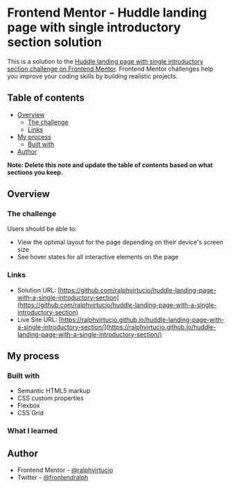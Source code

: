 # Frontend Mentor - Huddle landing page with single introductory section solution

This is a solution to the [Huddle landing page with single introductory section challenge on Frontend Mentor](https://www.frontendmentor.io/challenges/huddle-landing-page-with-a-single-introductory-section-B_2Wvxgi0). Frontend Mentor challenges help you improve your coding skills by building realistic projects.

## Table of contents

- [Overview](#overview)
  - [The challenge](#the-challenge)
  - [Links](#links)
- [My process](#my-process)
  - [Built with](#built-with)
- [Author](#author)

**Note: Delete this note and update the table of contents based on what sections you keep.**

## Overview

### The challenge

Users should be able to:

- View the optimal layout for the page depending on their device's screen size
- See hover states for all interactive elements on the page

### Links

- Solution URL: [https://github.com/ralphvirtucio/huddle-landing-page-with-a-single-introductory-section](https://github.com/ralphvirtucio/huddle-landing-page-with-a-single-introductory-section)
- Live Site URL: [https://ralphvirtucio.github.io/huddle-landing-page-with-a-single-introductory-section/](https://ralphvirtucio.github.io/huddle-landing-page-with-a-single-introductory-section/)

## My process

### Built with

- Semantic HTML5 markup
- CSS custom properties
- Flexbox
- CSS Grid

### What I learned

## Author

- Frontend Mentor - [@ralphvirtucio](https://www.frontendmentor.io/profile/ralphvirtucio)
- Twitter - [@frontendralph](https://www.twitter.com/frontendralph)
